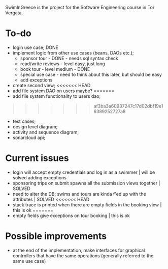 SwimInGreece is the project for the Software Engineering course in Tor Vergata.

# To-do
- login use case; DONE
- implement logic from other use cases (beans, DAOs etc.);
  - sponsor tour - DONE - needs sql syntax check
  - read/write reviews - level easy, just long
  - book tour - level medium - DONE
  - special use case - need to think about this later, but should be easy
  - add exceptions
- create second view;
<<<<<<< HEAD
- add file system DAO on users maybe?
=======
- add file system functionality to users dao;
>>>>>>> af3ba3a60937247c17d02dbf19e16389252727a8
- test cases;
- design level diagram;
- activity and sequence diagram;
- sonarcloud api;

# Current issues
- login will accept empty credentials and log in as a swimmer | will be solved adding exceptions
- sponsoring trips on submit spawns all the submission views together | SOLVED
- need to alter the DB: swims and tours are kinda f'ed up with the attributes | SOLVED
<<<<<<< HEAD
- stack trace is printed when there are empty fields in the booking view | this is ok
=======
- empty fields give exceptions on tour booking | this is ok

# Possible improvements
- at the end of the implementation, make interfaces for graphical controllers that have the same operations (generally referred to the same use case)

